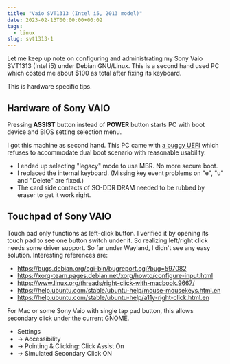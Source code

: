 ```yaml
---
title: "Vaio SVT1313 (Intel i5, 2013 model)"
date: 2023-02-13T00:00:00+00:02
tags:
  - linux
slug: svt1313-1
---
```


Let me keep up note on configuring and administrating my Sony Vaio SVT1313
(Intel i5) under Debian GNU/Linux.  This is a second hand used PC which costed
me about $100 as total after fixing its keyboard.

This is hardware specific tips.

## Hardware of Sony VAIO

Pressing **ASSIST** button instead of **POWER** button starts PC with boot
device and BIOS setting selection menu.

I got this machine as second hand. This PC came with [a buggy
UEFI](https://wiki.debian.org/UEFI#Force_grub-efi_installation_manually) which
refuses to accommodate dual boot scenario with reasonable usability.

* I ended up selecting "legacy" mode to use MBR.  No more secure boot.
* I replaced the internal keyboard.  (Missing key event problems on "e", "u"
  and "Delete" are fixed.)
* The card side contacts of SO-DDR DRAM needed to be rubbed by eraser to get it
  work right.

## Touchpad of Sony VAIO

Touch pad only functions as left-click button.  I verified it by opening its
touch pad to see one button switch under it.  So realizing left/right click needs some driver
support.  So far under Wayland, I didn't see any easy solution. Interesting references are:

 * https://bugs.debian.org/cgi-bin/bugreport.cgi?bug=597082
 * https://xorg-team.pages.debian.net/xorg/howto/configure-input.html
 * https://www.linux.org/threads/right-click-with-macbook.9667/
 * https://help.ubuntu.com/stable/ubuntu-help/mouse-mousekeys.html.en
 * https://help.ubuntu.com/stable/ubuntu-help/a11y-right-click.html.en

For Mac or some Sony Vaio with single tap pad button, this allows secondary
click under the current GNOME.

* Settings
* -> Accessibility
* -> Pointing & Clicking: Click Assist On
* -> Simulated Secondary Click ON

<!-- vim: set sw=4 sts=4 ai si et tw=79 ft=markdown: -->
